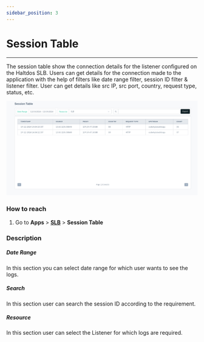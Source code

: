 ```yaml
---
sidebar_position: 3
---
```


# Session Table


---

The session table show the connection details for the listener configured on the Haltdos SLB. Users can get details for the connection made to the application with the help of filters like date range filter, session ID filter & listener filter. User can get details like src IP, src port, country, request type, status, etc.


![](/img/adc/v8/docs/sessions12.png)

### **How to reach**

1. Go to **Apps** > [**SLB**](/enterprise/adc) > **Session Table**

### Description

##### **Date Range**

In this section you can select date range for which user wants to see the logs.

##### **Search**

In this section user can search the session ID according to the requirement.

##### **Resource**

In this section user can select the Listener for which logs are required.